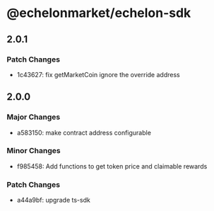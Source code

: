 # @echelonmarket/echelon-sdk

## 2.0.1

### Patch Changes

- 1c43627: fix getMarketCoin ignore the override address

## 2.0.0

### Major Changes

- a583150: make contract address configurable

### Minor Changes

- f985458: Add functions to get token price and claimable rewards

### Patch Changes

- a44a9bf: upgrade ts-sdk
